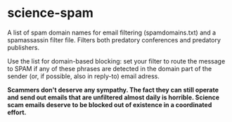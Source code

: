# science-spam

A list of spam domain names for email filtering (spamdomains.txt) and a spamassassin filter file. Filters both predatory conferences and predatory publishers.

Use the list for domain-based blocking: set your filter to route the message to SPAM if any of these phrases are detected in the domain part of the sender (or, if possible, also in reply-to) email adress.

**Scammers don't deserve any sympathy. The fact they can still operate and send out emails that are unfiltered almost daily is horrible. Science scam emails deserve to be blocked out of existence in a coordinated effort.**
